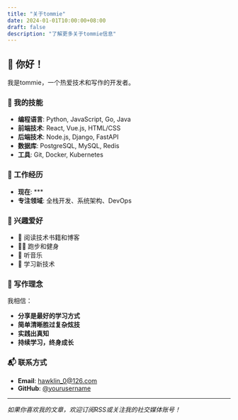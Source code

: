 ```yaml
---
title: "关于tommie"
date: 2024-01-01T10:00:00+08:00
draft: false
description: "了解更多关于tommie信息"
---
```


## 👋 你好！

我是tommie，一个热爱技术和写作的开发者。

### 🚀 我的技能

- **编程语言**: Python, JavaScript, Go, Java
- **前端技术**: React, Vue.js, HTML/CSS
- **后端技术**: Node.js, Django, FastAPI
- **数据库**: PostgreSQL, MySQL, Redis
- **工具**: Git, Docker, Kubernetes

### 💼 工作经历

- **现在**: ***
- **专注领域**: 全栈开发、系统架构、DevOps

### 🎯 兴趣爱好

- 📖 阅读技术书籍和博客
- 🏃‍♂️ 跑步和健身
- 🎵 听音乐
- 🌱 学习新技术

### 📝 写作理念

我相信：
- **分享是最好的学习方式**
- **简单清晰胜过复杂炫技**
- **实践出真知**
- **持续学习，终身成长**

### 📬 联系方式

- **Email**: hawklin_0@126.com
- **GitHub**: [@yourusername](https://github.com/haoyunlt)


---

*如果你喜欢我的文章，欢迎订阅RSS或关注我的社交媒体账号！*
